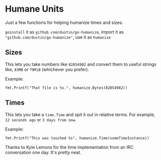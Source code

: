 # Humane Units

Just a few functions for helping humanize times and sizes.

`goinstall` it as `github.com/dustin/go-humanize`, import it as
`"github.com/dustin/go-humanize"`, use it as `humanize`

## Sizes

This lets you take numbers like `82854982` and convert them to useful
strings like, `83MB` or `79MiB` (whichever you prefer).

Example:

    fmt.Printf("That file is %s.", humanize.Bytes(82854982))

## Times

This lets you take a `time.Time` and spit it out in relative terms.
For example, `12 seconds ago` or `3 days from now`.

Example:

    fmt.Printf("This was touched %s", humanize.Time(someTimeInstance))

Thanks to Kyle Lemons for the time implementation from an IRC
conversation one day.  It's pretty neat.
